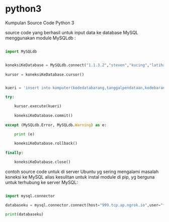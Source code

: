 # python3
Kumpulan Source Code Python 3


source code yang berhasil untuk input data ke database MySQL menggunakan module MySQLdb :


```python

import MySQLdb


koneksiKeDatabase = MySQLdb.connect("1.1.3.2","steven","kucing","latihan")
    
kursor = koneksiKeDatabase.cursor()


kueri = 'insert into komputer(kodedatabarang,tanggalpendataan,kodebarang) values ("kdb01","2022-06-27","02132");'

try:

    kursor.execute(kueri)
    
    koneksiKeDatabase.commit()
    
except (MySQLdb.Error, MySQLdb.Warning) as e:

    print (e)
    
    koneksiKeDatabase.rollback()
    
finally:

    koneksiKeDatabase.close()


```



contoh source code untuk di server Ubuntu yg sering mengalami masalah koneksi ke MySQL alias kesulitan untuk instal module di pip, yg berguna untuk terhubung ke server MySQL:

```python

import mysql.connector

databaseku = mysql.connector.connect(host="999.tcp.ap.ngrok.io",user="******",password="**********",auth_plugin="mysql_native_password",database="*********",port="19921")

print(databaseku)



```
